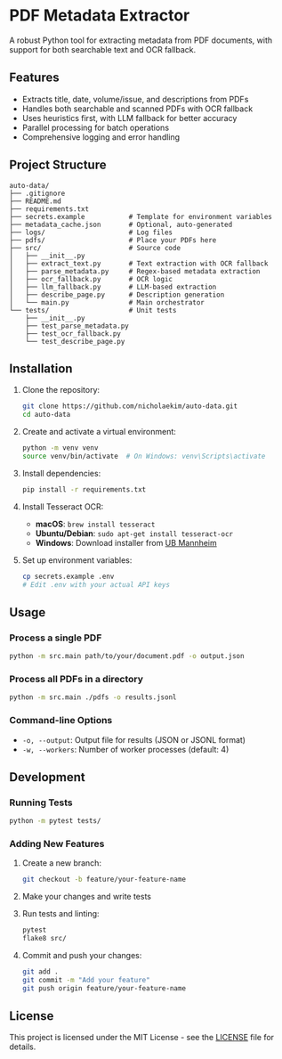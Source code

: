 # PDF Metadata Extractor

A robust Python tool for extracting metadata from PDF documents, with support for both searchable text and OCR fallback.

## Features

- Extracts title, date, volume/issue, and descriptions from PDFs
- Handles both searchable and scanned PDFs with OCR fallback
- Uses heuristics first, with LLM fallback for better accuracy
- Parallel processing for batch operations
- Comprehensive logging and error handling

## Project Structure

```
auto-data/
├── .gitignore
├── README.md
├── requirements.txt
├── secrets.example           # Template for environment variables
├── metadata_cache.json       # Optional, auto-generated
├── logs/                     # Log files
├── pdfs/                     # Place your PDFs here
├── src/                      # Source code
│   ├── __init__.py
│   ├── extract_text.py       # Text extraction with OCR fallback
│   ├── parse_metadata.py     # Regex-based metadata extraction
│   ├── ocr_fallback.py       # OCR logic
│   ├── llm_fallback.py       # LLM-based extraction
│   ├── describe_page.py      # Description generation
│   └── main.py               # Main orchestrator
└── tests/                    # Unit tests
    ├── __init__.py
    ├── test_parse_metadata.py
    ├── test_ocr_fallback.py
    └── test_describe_page.py
```

## Installation

1. Clone the repository:
   ```bash
   git clone https://github.com/nicholaekim/auto-data.git
   cd auto-data
   ```

2. Create and activate a virtual environment:
   ```bash
   python -m venv venv
   source venv/bin/activate  # On Windows: venv\Scripts\activate
   ```

3. Install dependencies:
   ```bash
   pip install -r requirements.txt
   ```

4. Install Tesseract OCR:
   - **macOS**: `brew install tesseract`
   - **Ubuntu/Debian**: `sudo apt-get install tesseract-ocr`
   - **Windows**: Download installer from [UB Mannheim](https://github.com/UB-Mannheim/tesseract/wiki)

5. Set up environment variables:
   ```bash
   cp secrets.example .env
   # Edit .env with your actual API keys
   ```

## Usage

### Process a single PDF

```bash
python -m src.main path/to/your/document.pdf -o output.json
```

### Process all PDFs in a directory

```bash
python -m src.main ./pdfs -o results.jsonl
```

### Command-line Options

- `-o, --output`: Output file for results (JSON or JSONL format)
- `-w, --workers`: Number of worker processes (default: 4)

## Development

### Running Tests

```bash
python -m pytest tests/
```

### Adding New Features

1. Create a new branch:
   ```bash
   git checkout -b feature/your-feature-name
   ```

2. Make your changes and write tests

3. Run tests and linting:
   ```bash
   pytest
   flake8 src/
   ```

4. Commit and push your changes:
   ```bash
   git add .
   git commit -m "Add your feature"
   git push origin feature/your-feature-name
   ```

## License

This project is licensed under the MIT License - see the [LICENSE](LICENSE) file for details.
